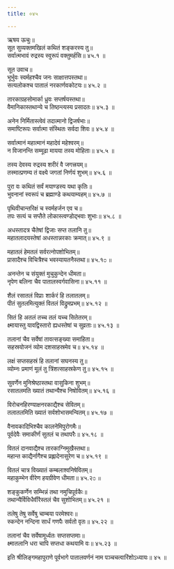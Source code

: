 ```yaml
---
title: ०४५

---
```

ऋषय ऊचुः॥  
सूत सुव्यक्तमखिलं कथितं शङ्करस्य तु॥  
सर्वात्मभावं रुद्रस्य स्वुरूपं वक्तुमर्हसि॥ ४५.१ ॥  
  
सूत उवाच॥  
भूर्भुवः स्वर्महश्चैव जनः साक्षात्तपस्तथा॥  
सत्यलोकश्च पातालं नरकार्णवकोटयः॥ ४५.२ ॥  
  
तारकाग्रहसोमार्का ध्रुवः सप्तर्षयस्तथा॥  
वैमानिकास्तथान्ये च तिष्ठन्त्यस्य प्रसादतः॥ ४५.३ ॥  
  
अनेन निर्मितास्त्वेवं तदात्मानो द्विजर्षभाः॥  
समाष्टिरूपः सर्वात्मा संस्थितः सर्वदा शिवः॥ ४५.४ ॥  
  
सर्वात्मानं महात्मानं महादेवं महेश्वरम्॥  
न विजानन्ति सम्मूढा मायया तस्य मोहिताः॥ ४५.५ ॥  
  
तस्य देवस्य रुद्रस्य शरीरं वै जगत्त्रयम्॥  
तस्मात्प्रणम्य तं वक्ष्ये जगतां निर्णयं शुभम्॥ ४५.६ ॥  
  
पुरा वः कथितं सर्वं मयाण्डस्य यथा कृतिः॥  
भुवनानां स्वरूपं च ब्रह्माण्डे कथयाम्यहम्॥ ४५.७ ॥  
  
पृथिवीचान्तरिक्षं च स्वर्महर्जन एव च॥  
तपः सत्यं च सप्तैते लोकास्त्वण्डोद्भवाः शुभाः॥ ४५.८ ॥  
  
अधस्तादत्र चैतेषां द्विजाः सप्त तलानि तु॥  
महातलादयस्तेषां अधस्तान्नरकाः क्रमात्॥ ४५.९ ॥  
  
महातलं हेमतलं सर्वरत्नोपशोभितम्॥  
प्रासादैश्च विचित्रैश्च भवस्यायतनैस्तथा॥ ४५.१೦ ॥  
  
अनन्तेन च संयुक्तं मुचुकुन्देन धीमता॥  
नृपेण बलिना चैव पातालस्वर्गवासिना॥ ४५.११ ॥  
  
शैलं रसातलं विप्राः शार्करं हि तलातलम्॥  
पीतं सुतलमित्युक्तं वितलं विद्रुमप्रभम्॥ ४५.१२ ॥  
  
सितं हि अतलं तच्च तलं यच्च सितेतरम्॥  
क्ष्मायास्तु यावद्विस्तारो ह्यधस्तेषां च सुव्रताः॥ ४५.१३ ॥  
  
तलानां चैव सर्वेषां तावत्सङ्ख्या समाहिता॥  
सहस्रयोजनं व्योम दशसाहस्रमेव च॥ ४५.१४ ॥  
  
लक्षं सप्तसहस्रं हि तलानां सघनस्य तु॥  
व्योम्नः प्रमाणं मूलं तु त्रिंशत्साहस्रकेण तु॥ ४५.१५ ॥  
  
सुवर्णेन मुनिश्रेष्ठास्तथा वासुकिना शुभम्॥  
रसातलमति ख्यातं तथान्यैश्च निषोवितम्॥ ४५.१६ ॥  
  
विरोचनहिरण्याक्षनरकाद्यैश्च सेवितम्॥  
तलातलमिति ख्यातं सर्वशोभासमन्वितम्॥ ४५.१७ ॥  
  
वैनावकादिभिश्चैव कालनेमिपुरोगमैः॥  
पूर्वदेवैः समाकीर्णं सुतलं च तथापरैः॥ ४५.१८ ॥  
  
वितलं दानवाद्यैश्च तारकाग्निमुखैस्तथा॥  
महान्त काद्यैर्नागैश्च प्रह्लादेनासुरेण च॥ ४५.१९ ॥  
  
वितलं चात्र विख्यातं कम्बलाश्वनिषेवितम्॥  
महाकुम्भेन वीरेण हयग्रीवेण धीमता॥ ४५.२೦ ॥  
  
शङ्कुकर्णेन सम्भिन्नं तथा नमुचिपूर्वकैः॥  
तथान्यैर्विविधैर्वीरैस्तलं चैव सुशोभितम्॥ ४५.२१ ॥  
  
तलेषु तेषु सर्वेषु चाम्बया परमेश्वरः॥  
स्कन्देन नन्दिना सार्धं गणपैः सर्वतो वृतः॥ ४५.२२ ॥  
  
तलानां चैव सर्वेषामूर्ध्वतः सप्तसप्तमाः॥  
क्ष्मातलानि धरा चापि सप्तधा कथयामि वः॥ ४५.२३ ॥  
  
इति श्रीलिङ्गमहापुराणे पूर्वभागे पातालवर्णनं नाम पञ्चचत्वारिंशोऽध्यायः॥ ४५ ॥